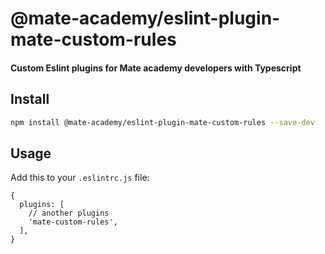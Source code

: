 # @mate-academy/eslint-plugin-mate-custom-rules

#### Custom Eslint plugins for Mate academy developers with Typescript


## Install

```bash
npm install @mate-academy/eslint-plugin-mate-custom-rules --save-dev
```

## Usage

Add this to your `.eslintrc.js` file:

```
{
  plugins: [
    // another plugins
    'mate-custom-rules',
  ],
}
```
